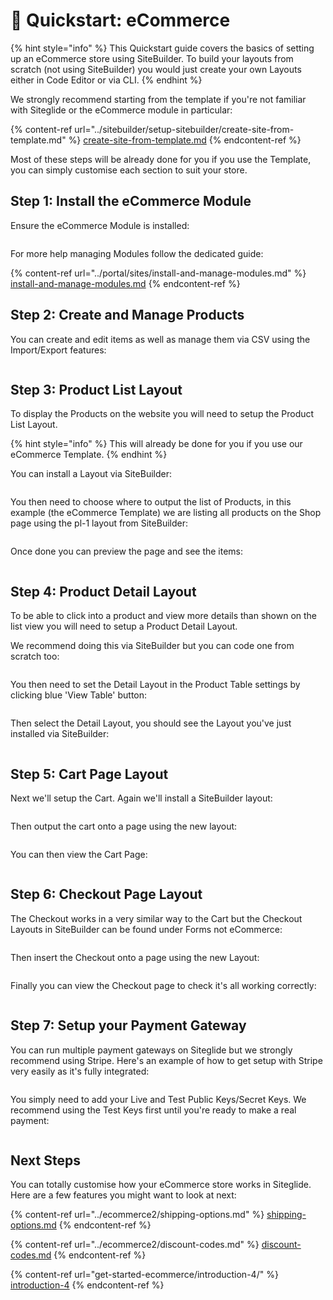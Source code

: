 # 🚀 Quickstart: eCommerce

{% hint style="info" %}
This Quickstart guide covers the basics of setting up an eCommerce store using SiteBuilder. To build your layouts from scratch (not using SiteBuilder) you would just create your own Layouts either in Code Editor or via CLI.
{% endhint %}

We strongly recommend starting from the template if you're not familiar with Siteglide or the eCommerce module in particular:

{% content-ref url="../sitebuilder/setup-sitebuilder/create-site-from-template.md" %}
[create-site-from-template.md](../sitebuilder/setup-sitebuilder/create-site-from-template.md)
{% endcontent-ref %}

Most of these steps will be already done for you if you use the Template, you can simply customise each section to suit your store.

## Step 1: Install the eCommerce Module

Ensure the eCommerce Module is installed:

<figure><img src="../.gitbook/assets/Siteglide-Modules-eCommerce-Install.png" alt=""><figcaption></figcaption></figure>

For more help managing Modules follow the dedicated guide:

{% content-ref url="../portal/sites/install-and-manage-modules.md" %}
[install-and-manage-modules.md](../portal/sites/install-and-manage-modules.md)
{% endcontent-ref %}

## Step 2: Create and Manage Products

You can create and edit items as well as manage them via CSV using the Import/Export features:

<figure><img src="../.gitbook/assets/Siteglide-eCommerce-Products-List.png" alt=""><figcaption></figcaption></figure>

## Step 3: Product List Layout

To display the Products on the website you will need to setup the Product List Layout.&#x20;

{% hint style="info" %}
This will already be done for you if you use our eCommerce Template.
{% endhint %}

You can install a Layout via SiteBuilder:

<figure><img src="../.gitbook/assets/Siteglide-eCommerce-Product-List-SiteBuilder-Layout.png" alt=""><figcaption></figcaption></figure>

You then need to choose where to output the list of Products, in this example (the eCommerce Template) we are listing all products on the Shop page using the pl-1 layout from SiteBuilder:

<figure><img src="../.gitbook/assets/Siteglide-eCommerce-Product-List-Page-Include.png" alt=""><figcaption></figcaption></figure>

Once done you can preview the page and see the items:

<figure><img src="../.gitbook/assets/Siteglide-eCommerce-Product-List-Page-View.png" alt=""><figcaption></figcaption></figure>

## Step 4: Product Detail Layout

To be able to click into a product and view more details than shown on the list view you will need to setup a Product Detail Layout.

We recommend doing this via SiteBuilder but you can code one from scratch too:

<figure><img src="../.gitbook/assets/Siteglide-eCommerce-Product-Detail-SiteBuilder-Layout.png" alt=""><figcaption></figcaption></figure>

You then need to set the Detail Layout in the Product Table settings by clicking blue 'View Table' button:

<figure><img src="../.gitbook/assets/Siteglide-eCommerce-Products-List.png" alt=""><figcaption></figcaption></figure>

Then select the Detail Layout, you should see the Layout you've just installed via SiteBuilder:

<figure><img src="../.gitbook/assets/Siteglide-eCommerce-Product-Table-Settings.png" alt=""><figcaption></figcaption></figure>

## Step 5: Cart Page Layout

Next we'll setup the Cart. Again we'll install a SiteBuilder layout:

<figure><img src="../.gitbook/assets/Siteglide-eCommerce-Cart-SiteBuilder-Layout.png" alt=""><figcaption></figcaption></figure>

Then output the cart onto a page using the new layout:

<figure><img src="../.gitbook/assets/Siteglide-eCommerce-Cart-Page-Include.png" alt=""><figcaption></figcaption></figure>

You can then view the Cart Page:

<figure><img src="../.gitbook/assets/Siteglide-eCommerce-Cart-View.png" alt=""><figcaption></figcaption></figure>

## Step 6: Checkout Page Layout

The Checkout works in a very similar way to the Cart but the Checkout Layouts in SiteBuilder can be found under Forms not eCommerce:

<figure><img src="../.gitbook/assets/Siteglide-eCommerce-Checkout-SiteBuilder-Layout.png" alt=""><figcaption></figcaption></figure>

Then insert the Checkout onto a page using the new Layout:

<figure><img src="../.gitbook/assets/Siteglide-eCommerce-Checkout-Page-Include.png" alt=""><figcaption></figcaption></figure>

Finally you can view the Checkout page to check it's all working correctly:

<figure><img src="../.gitbook/assets/Siteglide-eCommerce-Checkout-View.png" alt=""><figcaption></figcaption></figure>

## Step 7: Setup your Payment Gateway

You can run multiple payment gateways on Siteglide but we strongly recommend using Stripe. Here's an example of how to get setup with Stripe very easily as it's fully integrated:

<figure><img src="../.gitbook/assets/Siteglide-eCommerce-Payment-Gateways-List.png" alt=""><figcaption></figcaption></figure>

You simply need to add your Live and Test Public Keys/Secret Keys. We recommend using the Test Keys first until you're ready to make a real payment:

<figure><img src="../.gitbook/assets/Siteglide-eCommerce-Payment-Gateways-Stripe.png" alt=""><figcaption></figcaption></figure>

## Next Steps

You can totally customise how your eCommerce store works in Siteglide. Here are a few features you might want to look at next:

{% content-ref url="../ecommerce2/shipping-options.md" %}
[shipping-options.md](../ecommerce2/shipping-options.md)
{% endcontent-ref %}

{% content-ref url="../ecommerce2/discount-codes.md" %}
[discount-codes.md](../ecommerce2/discount-codes.md)
{% endcontent-ref %}

{% content-ref url="get-started-ecommerce/introduction-4/" %}
[introduction-4](get-started-ecommerce/introduction-4/)
{% endcontent-ref %}
